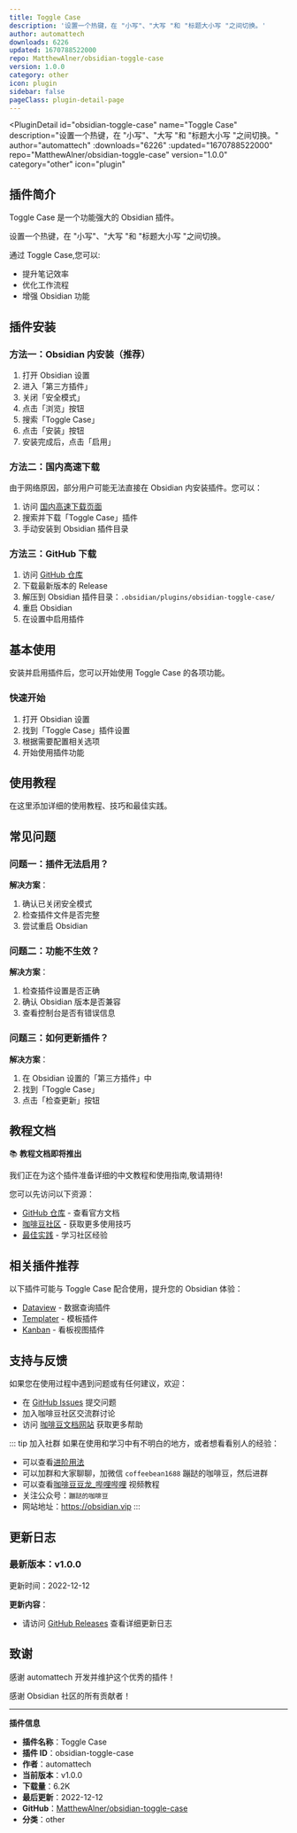 ```yaml
---
title: Toggle Case
description: '设置一个热键，在 "小写"、"大写 "和 "标题大小写 "之间切换。'
author: automattech
downloads: 6226
updated: 1670788522000
repo: MatthewAlner/obsidian-toggle-case
version: 1.0.0
category: other
icon: plugin
sidebar: false
pageClass: plugin-detail-page
---
```


<PluginDetail
  id="obsidian-toggle-case"
  name="Toggle Case"
  description="设置一个热键，在 &quot;小写&quot;、&quot;大写 &quot;和 &quot;标题大小写 &quot;之间切换。"
  author="automattech"
  :downloads="6226"
  :updated="1670788522000"
  repo="MatthewAlner/obsidian-toggle-case"
  version="1.0.0"
  category="other"
  icon="plugin"
>

<!-- AUTO_GENERATED_START -->
## 插件简介

Toggle Case 是一个功能强大的 Obsidian 插件。

设置一个热键，在 &quot;小写&quot;、&quot;大写 &quot;和 &quot;标题大小写 &quot;之间切换。

通过 Toggle Case,您可以:

- 提升笔记效率
- 优化工作流程
- 增强 Obsidian 功能

<!-- AUTO_GENERATED_END -->

<!-- AUTO_GENERATED_START -->
## 插件安装

### 方法一：Obsidian 内安装（推荐）

1. 打开 Obsidian 设置
2. 进入「第三方插件」
3. 关闭「安全模式」
4. 点击「浏览」按钮
5. 搜索「Toggle Case」
6. 点击「安装」按钮
7. 安装完成后，点击「启用」

### 方法二：国内高速下载

由于网络原因，部分用户可能无法直接在 Obsidian 内安装插件。您可以：

1. 访问 [国内高速下载页面](/zh/documentation/obsidian-plugins-download.html)
2. 搜索并下载「Toggle Case」插件
3. 手动安装到 Obsidian 插件目录

### 方法三：GitHub 下载

1. 访问 [GitHub 仓库](https://github.com/MatthewAlner/obsidian-toggle-case)
2. 下载最新版本的 Release
3. 解压到 Obsidian 插件目录：`.obsidian/plugins/obsidian-toggle-case/`
4. 重启 Obsidian
5. 在设置中启用插件

## 基本使用

安装并启用插件后，您可以开始使用 Toggle Case 的各项功能。

### 快速开始

1. 打开 Obsidian 设置
2. 找到「Toggle Case」插件设置
3. 根据需要配置相关选项
4. 开始使用插件功能

<!-- AUTO_GENERATED_END -->

<!-- CUSTOM_CONTENT_START:tutorial -->
## 使用教程

在这里添加详细的使用教程、技巧和最佳实践。

<!-- CUSTOM_CONTENT_END:tutorial -->

<!-- SHARED_CONTENT_START -->
## 常见问题

### 问题一：插件无法启用？

**解决方案**：
1. 确认已关闭安全模式
2. 检查插件文件是否完整
3. 尝试重启 Obsidian

### 问题二：功能不生效？

**解决方案**：
1. 检查插件设置是否正确
2. 确认 Obsidian 版本是否兼容
3. 查看控制台是否有错误信息

### 问题三：如何更新插件？

**解决方案**：
1. 在 Obsidian 设置的「第三方插件」中
2. 找到「Toggle Case」
3. 点击「检查更新」按钮

## 教程文档

📚 **教程文档即将推出**

我们正在为这个插件准备详细的中文教程和使用指南,敬请期待!

您可以先访问以下资源：
- [GitHub 仓库](https://github.com/MatthewAlner/obsidian-toggle-case) - 查看官方文档
- [咖啡豆社区](/zh/bases/) - 获取更多使用技巧
- [最佳实践](/zh/best-practices/) - 学习社区经验

## 相关插件推荐

以下插件可能与 Toggle Case 配合使用，提升您的 Obsidian 体验：

- [Dataview](/zh/plugins/dataview.html) - 数据查询插件
- [Templater](/zh/plugins/templater-obsidian.html) - 模板插件
- [Kanban](/zh/plugins/obsidian-kanban.html) - 看板视图插件

## 支持与反馈

如果您在使用过程中遇到问题或有任何建议，欢迎：

- 在 [GitHub Issues](https://github.com/MatthewAlner/obsidian-toggle-case/issues) 提交问题
- 加入咖啡豆社区交流群讨论
- 访问 [咖啡豆文档网站](https://obsidian.vip) 获取更多帮助

::: tip 加入社群
如果在使用和学习中有不明白的地方，或者想看看别人的经验：
- 可以查看[进阶用法](/zh/advanced)
- 可以加群和大家聊聊，加微信 `coffeebean1688` 蹦跶的咖啡豆，然后进群
- 可以查看[咖啡豆豆龙_哔哩哔哩](https://space.bilibili.com/618777356) 视频教程
- 关注公众号：`蹦跶的咖啡豆`
- 网站地址：https://obsidian.vip
:::
<!-- SHARED_CONTENT_END -->

<!-- AUTO_GENERATED_START -->
## 更新日志

### 最新版本：v1.0.0

更新时间：2022-12-12

**更新内容**：
- 请访问 [GitHub Releases](https://github.com/MatthewAlner/obsidian-toggle-case/releases) 查看详细更新日志

## 致谢

感谢 automattech 开发并维护这个优秀的插件！

感谢 Obsidian 社区的所有贡献者！

---

**插件信息**
- **插件名称**：Toggle Case
- **插件 ID**：obsidian-toggle-case
- **作者**：automattech
- **当前版本**：v1.0.0
- **下载量**：6.2K
- **最后更新**：2022-12-12
- **GitHub**：[MatthewAlner/obsidian-toggle-case](https://github.com/MatthewAlner/obsidian-toggle-case)
- **分类**：other
<!-- AUTO_GENERATED_END -->

</PluginDetail>

